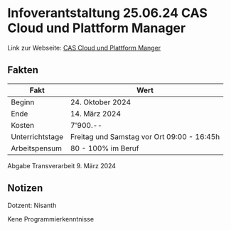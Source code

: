 # Infoverantstaltung 25.06.24 CAS Cloud und Plattform Manager

Link zur Webseite: [CAS Cloud und Plattform Manger](https://www.hslu.ch/de-ch/informatik/weiterbildung/technologies-and-methods/cas-cloud/)

## Fakten

Fakt | Wert
-------- | --------
Beginn   | 24. Oktober 2024
Ende   | 14. März 2024
Kosten | 7'900.--   
Unterrichtstage | Freitag und Samstag vor Ort 09:00 - 16:45h
Arbeitspensum | 80 - 100% im Beruf

Abgabe Transverarbeit 9. März 2024


## Notizen

Dotzent: Nisanth


Kene Programmierkenntnisse

